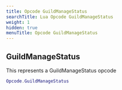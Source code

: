 ```yaml
---
title: Opcode GuildManageStatus
searchTitle: Lua Opcode GuildManageStatus
weight: 1
hidden: true
menuTitle: Opcode GuildManageStatus
---
```

## GuildManageStatus

This represents a GuildManageStatus opcode
```lua
Opcode.GuildManageStatus
```
